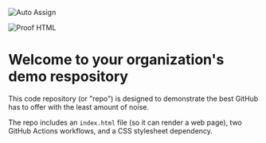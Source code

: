 ![Auto Assign](https://github.com/FSD-IT/demo-repository/actions/workflows/auto-assign.yml/badge.svg)

![Proof HTML](https://github.com/FSD-IT/demo-repository/actions/workflows/proof-html.yml/badge.svg)

# Welcome to your organization's demo respository
This code repository (or "repo") is designed to demonstrate the best GitHub has to offer with the least amount of noise.

The repo includes an `index.html` file (so it can render a web page), two GitHub Actions workflows, and a CSS stylesheet dependency.

